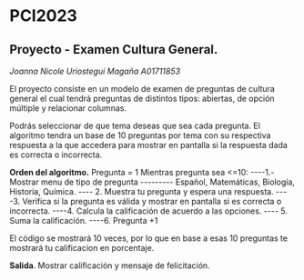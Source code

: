 # PCI2023
## **Proyecto - Examen Cultura General.**
*Joanna Nicole Uriostegui Magaña*
*A01711853*

El proyecto consiste en un modelo de examen de preguntas de cultura general el cual tendrá preguntas de distintos tipos: abiertas, de opción múltiple y relacionar columnas.

Podrás seleccionar de que tema deseas que sea cada pregunta. El algoritmo tendra un base de 10 preguntas por tema con su respectiva respuesta a la que accedera para mostrar en pantalla si la respuesta dada es correcta o incorrecta. 

**Orden del algoritmo.**
Pregunta = 1
Mientras pregunta sea <=10:
 ----1.-Mostrar menu de tipo de pregunta
	 --------- Español, Matemáticas, Biología, Historia, Química.
---- 2. Muestra tu pregunta y espera una respuesta.
 ----3. Verifica si la pregunta es válida y mostrar en pantalla si es correcta o incorrecta. 
 ----4. Calcula la calificación de acuerdo a las opciones.
---- 5. Suma la calificación.
 ----6. Pregunta +1

El código se mostrará 10 veces, por lo que en base a esas 10 preguntas te mostrará tu calificacion en porcentaje.

**Salida**.
Mostrar calificación y mensaje de felicitación.

